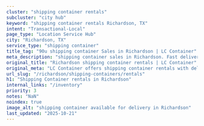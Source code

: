 ```yaml
---
cluster: "shipping container rentals"
subcluster: "city hub"
keyword: "shipping container rentals Richardson, TX"
intent: "Transactional-Local"
page_type: "Location Service Hub"
city: "Richardson, TX"
service_type: "shipping container"
title_tag: "90u shipping container Sales in Richardson | LC Container"
meta_description: "shipping container sales in Richardson. Fast delivery, competitive pricing. Serving shipping containers area. Quote ID: WVL. Call (214) 524-4168 for your free quote today."
original_title: "Richardson shipping container rentals | LC Container"
original_meta: "LC Container offers shipping container rentals with delivery in Richardson, TX. Local. Fast quotes. Since 2003."
url_slug: "/richardson/shipping-containers/rentals"
h1: "Shipping Container rentals in Richardson"
internal_links: "/inventory"
priority: 3
notes: "NaN"
noindex: true
image_alt: "shipping container available for delivery in Richardson"
last_updated: "2025-10-21"
---
```


<!-- TODO: Add unique city/inventory copy, images, and internal links here. -->
